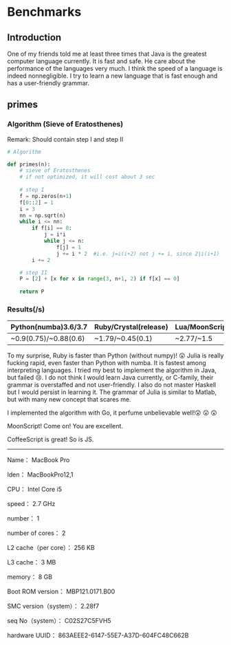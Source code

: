 # Benchmarks

## Introduction

One of my friends told me at least three times that Java is the greatest computer language currently. It is fast and safe. He care about the performance of the languages very much. I think the speed of a language is indeed nonnegligible. I try to learn a new language that is fast enough and has a user-friendly grammar.

## primes

### Algorithm (Sieve of Eratosthenes)

Remark: Should contain step I and step II

```python
# Algorithm

def primes(n):
    # sieve of Eratosthenes
    # if not optimized, it will cost about 3 sec
    
    # step I
    f = np.zeros(n+1)
    f[0::2] = 1
    i = 3
    nn = np.sqrt(n)
    while i <= nn:
        if f[i] == 0:
            j = i*i
            while j <= n:
                f[j] = 1
                j += i * 2  #i.e. j=i(i+2) not j += i, since 2|i(i+1)
        i += 2

    # step II
    P = [2] + [x for x in range(3, n+1, 2) if f[x] == 0]
 
    return P
```



### Results(/s)

| Python(numba)3.6/3.7  | Ruby/Crystal(release) | Lua/MoonScript | Julia | Java(compiled) | Haskell | Go(compiled) | JS/CoffeeScript |
| --------------------- | --------------------- | -------------- | ----- | -------------- | ------- | ------------ | --------------- |
| ~0.9(0.75)/~0.88(0.6) | ~1.79/~0.45(0.1)      | ~2.77/~1.5     | ~0.25 | ~0.17(0.15)    | ?       | ~180µs(195)  | ~.35/~0.4       |



To my surprise, Ruby is faster than Python (without numpy)! :astonished: Julia is really fucking rapid, even faster than Python with numba. It is fastest among interpreting languages. I tried my best to implement the algorithm in Java, but failed :cry:. I do not think I would learn Java currently, or C-family, their grammar is overstaffed and not user-friendly. I also do not master Haskell but I would persist in learning it. The grammar of Julia is similar to Matlab, but with many new concept that scares me.



I implemented the algorithm with Go, it perfume unbelievable well!😲 😲 😲 



MoonScript! Come on! You are excellent.



CoffeeScript is great! So is JS.

---

  Name：	MacBook Pro

  Iden：	MacBookPro12,1

  CPU：	Intel Core i5

  speed：	2.7 GHz

  number：	1

  number of cores：	2

  L2 cache（per core）：	256 KB

  L3 cache：	3 MB

  memory：	8 GB

  Boot ROM version：	MBP121.0171.B00

  SMC version（system）：	2.28f7

  seq No（system）：	C02S27C5FVH5

  hardware UUID：	863AEEE2-6147-55E7-A37D-604FC48C662B